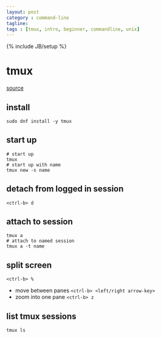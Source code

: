 ```yaml
---
layout: post
category : command-line
tagline:
tags : [tmux, intro, beginner, commandline, unix]
---
```

{% include JB/setup %}

# tmux
[source](https://gist.github.com/MohamedAlaa/2961058)

## install
```
sudo dnf install -y tmux
```

## start up
```
# start up
tmux
# start up with name
tmux new -s name
```

## detach from logged in session
`<ctrl-b> d`

## attach to session
```
tmux a
# attach to named session
tmux a -t name
```

## split screen
`<ctrl-b> %`
+ move between panes `<ctrl-b> <left/right arrow-key>`
+ zoom into one pane `<ctrl-b> z`

## list tmux sessions
```
tmux ls
```
